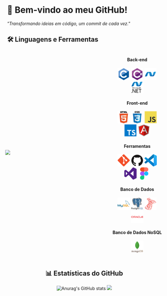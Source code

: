 
# 🚀 **Bem-vindo ao meu GitHub!**  
*"Transformando ideias em código, um commit de cada vez."*

 
## 🛠 **Linguagens e Ferramentas**

<div align="center" style="display: flex; flex-direction: column; align-items: center;">
  <div style="display: flex; align-items: center;">
    <img src="https://github.com/user-attachments/assets/4cf1715d-388f-412e-b559-77331aab88c9" width="400px" style="margin-right: 30px;">


   <div>
      <h4>Back-end</h4>
      <img src="https://raw.githubusercontent.com/devicons/devicon/master/icons/c/c-original.svg" alt="C" width="40" height="40"/> 
      <img src="https://raw.githubusercontent.com/devicons/devicon/master/icons/csharp/csharp-original.svg" alt="C#" width="40" height="40"/> 
      <img src="https://raw.githubusercontent.com/devicons/devicon/master/icons/dot-net/dot-net-original.svg" alt=".NET Core" width="40" height="40"/> 
      <img src="https://raw.githubusercontent.com/devicons/devicon/master/icons/dot-net/dot-net-original-wordmark.svg" alt=".NET Framework" width="40" height="40"/>
      <br>
      <h4>Front-end</h4>
      <img src="https://raw.githubusercontent.com/devicons/devicon/master/icons/html5/html5-original-wordmark.svg" alt="HTML5" width="40" height="40"/>
      <img src="https://raw.githubusercontent.com/devicons/devicon/master/icons/css3/css3-original-wordmark.svg" alt="CSS3" width="40" height="40"/>
      <img src="https://raw.githubusercontent.com/devicons/devicon/master/icons/javascript/javascript-original.svg" alt="JavaScript" width="40" height="40"/> 
      <img src="https://raw.githubusercontent.com/devicons/devicon/master/icons/typescript/typescript-original.svg" alt="TypeScript" width="40" height="40"/>
      <img src="https://raw.githubusercontent.com/devicons/devicon/master/icons/angularjs/angularjs-original.svg" alt="Angular" width="40" height="40"/>
      <br>
      <h4>Ferramentas</h4>
      <img src="https://raw.githubusercontent.com/devicons/devicon/master/icons/git/git-original.svg" alt="Git" width="40" height="40"/>
      <img src="https://raw.githubusercontent.com/devicons/devicon/master/icons/github/github-original.svg" alt="GitHub" width="40" height="40"/> 
      <img src="https://raw.githubusercontent.com/devicons/devicon/master/icons/vscode/vscode-original.svg" alt="VSCode" width="40" height="40"/> 
      <img src="https://raw.githubusercontent.com/devicons/devicon/master/icons/visualstudio/visualstudio-plain.svg" alt="Visual Studio" width="40" height="40"/>
      <img src="https://raw.githubusercontent.com/devicons/devicon/master/icons/figma/figma-original.svg" alt="Figma" width="40" height="40"/>
      <br>
     <h4>Banco de Dados</h4>
      <img src="https://raw.githubusercontent.com/devicons/devicon/master/icons/mysql/mysql-original-wordmark.svg" alt="MySQL" width="40" height="40"/>
      <img src="https://raw.githubusercontent.com/devicons/devicon/master/icons/postgresql/postgresql-original-wordmark.svg" alt="PostgreSQL" width="40" height="40"/> 
      <img src="https://raw.githubusercontent.com/devicons/devicon/master/icons/microsoftsqlserver/microsoftsqlserver-plain.svg" alt="SQLServer" width="40" height="40"/>
      <img src="https://raw.githubusercontent.com/devicons/devicon/master/icons/oracle/oracle-original.svg" alt="OracleSQL" width="40" height="40"/>
      <br>
     <h4>Banco de Dados NoSQL</h4>
      <img src="https://raw.githubusercontent.com/devicons/devicon/master/icons/mongodb/mongodb-original-wordmark.svg" alt="MongoDB" width="40" height="40"/> 
    </div>
  </div>

  <div style="margin-top: 20px;">
   
  ## 📊 **Estatísticas do GitHub**
   ![Anurag's GitHub stats](https://github-readme-stats.vercel.app/api?username=pricileite&show_icons=true&bg_color=d3cfcf&text_color=52218a&title_color=52218a) 
   <img src="https://github-readme-stats.vercel.app/api/top-langs/?username=pricileite&layout=compact&show_icons=true&bg_color=d3cfcf&text_color=52218a&title_color=52218a" height="196">
  </div>
</div>















 
 
